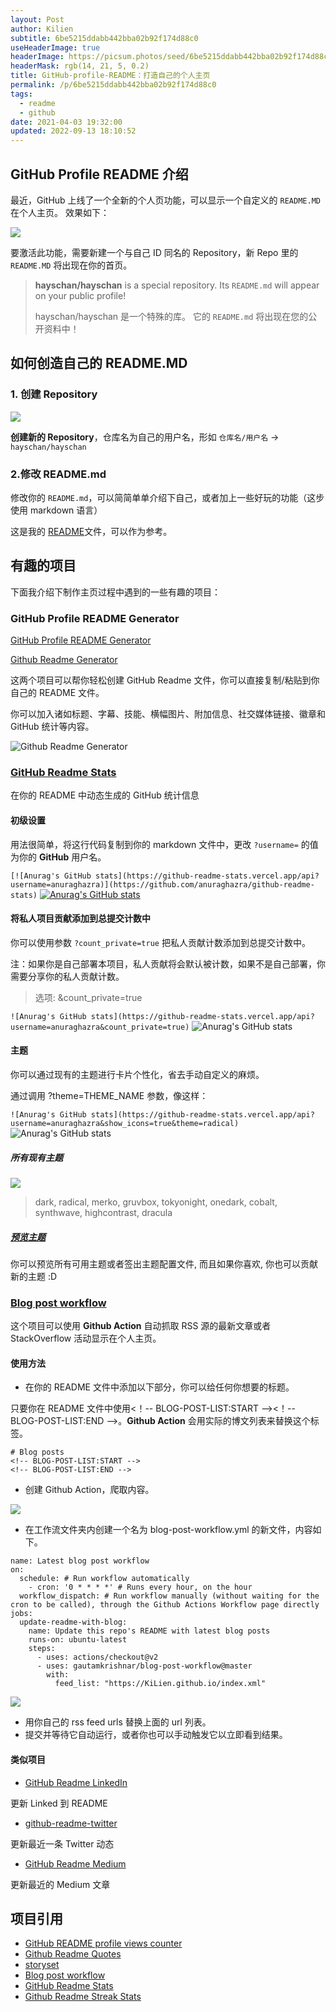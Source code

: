 ```yaml
---
layout: Post
author: Kilien
subtitle: 6be5215ddabb442bba02b92f174d88c0
useHeaderImage: true
headerImage: https://picsum.photos/seed/6be5215ddabb442bba02b92f174d88c0/1920/1080
headerMask: rgb(14, 21, 5, 0.2)
title: GitHub-profile-README：打造自己的个人主页
permalink: /p/6be5215ddabb442bba02b92f174d88c0
tags:
  - readme
  - github
date: 2021-04-03 19:32:00
updated: 2022-09-13 18:10:52
---
```


## GitHub Profile README 介绍

最近，GitHub 上线了一个全新的个人页功能，可以显示一个自定义的 `README.MD` 在个人主页。
效果如下：

![](https://cdn.jsdelivr.net/gh/KiLien/Pics@master/iShot/git-profile-01.png)

要激活此功能，需要新建一个与自己 ID 同名的 Repository，新 Repo 里的 `README.MD` 将出现在你的首页。

> **hayschan/hayschan** is a special repository. Its `README.md` will appear on your public profile!
>
> hayschan/hayschan 是一个特殊的库。 它的 `README.md` 将出现在您的公开资料中！

## 如何创造自己的 README.MD

### 1. 创建 Repository

![](https://cdn.jsdelivr.net/gh/KiLien/Pics@master/iShot/git-profile-02.png)

**创建新的 Repository**，仓库名为自己的用户名，形如 `仓库名/用户名` -> `hayschan/hayschan`

### 2.修改 README.md

修改你的 `README.md`，可以简简单单介绍下自己，或者加上一些好玩的功能（这步使用 markdown 语言）

这是我的 [README](https://github.com/KiLien/KiLien/blob/main/README.md)文件，可以作为参考。

## 有趣的项目

下面我介绍下制作主页过程中遇到的一些有趣的项目：

### GitHub Profile README Generator

[GitHub Profile README Generator](https://rahuldkjain.github.io/gh-profile-readme-generator/)

[Github Readme Generator](https://arturssmirnovs.github.io/github-profile-readme-generator/)

这两个项目可以帮你轻松创建 GitHub Readme 文件，你可以直接复制/粘贴到你自己的 README 文件。

你可以加入诸如标题、字幕、技能、横幅图片、附加信息、社交媒体链接、徽章和 GitHub 统计等内容。

![Github Readme Generator](https://camo.githubusercontent.com/37ecf5fc6ed20ef415e3e81bb9104771e7557ca3d828a06dee981d4c18fe9212/68747470733a2f2f617274757273736d69726e6f76732e6769746875622e696f2f6769746875622d70726f66696c652d726561646d652d67656e657261746f722f696d616765732f6769662e6769663f763d313233)

### [GitHub Readme Stats](https://github.com/anuraghazra/github-readme-stats/blob/master/docs/readme_cn.md)

在你的 README 中动态生成的 GitHub 统计信息

#### 初级设置

用法很简单，将这行代码复制到你的 markdown 文件中，更改 `?username=` 的值为你的 **GitHub** 用户名。

`[![Anurag's GitHub stats](https://github-readme-stats.vercel.app/api?username=anuraghazra)](https://github.com/anuraghazra/github-readme-stats)`
[![Anurag's GitHub stats](https://github-readme-stats.vercel.app/api?username=anuraghazra)](https://github.com/anuraghazra/github-readme-stats)

#### 将私人项目贡献添加到总提交计数中

你可以使用参数 `?count_private=true` 把私人贡献计数添加到总提交计数中。

注：如果你是自己部署本项目，私人贡献将会默认被计数，如果不是自己部署，你需要分享你的私人贡献计数。

> 选项: \&count_private=true

`![Anurag's GitHub stats](https://github-readme-stats.vercel.app/api?username=anuraghazra&count_private=true)`
![Anurag's GitHub stats](https://github-readme-stats.vercel.app/api?username=anuraghazra&count_private=true)

#### 主题

你可以通过现有的主题进行卡片个性化，省去手动自定义的麻烦。

通过调用 ?theme=THEME_NAME 参数，像这样：

`![Anurag's GitHub stats](https://github-readme-stats.vercel.app/api?username=anuraghazra&show_icons=true&theme=radical)`
![Anurag's GitHub stats](https://github-readme-stats.vercel.app/api?username=anuraghazra&show_icons=true&theme=radical)

##### 所有现有主题

![](https://cdn.jsdelivr.net/gh/KiLien/Pics@master/iShot/git-profile-03.png)

> dark, radical, merko, gruvbox, tokyonight, onedark, cobalt, synthwave, highcontrast, dracula

##### [预览主题](https://github.com/anuraghazra/github-readme-stats/blob/master/themes/README.md)

你可以预览所有可用主题或者签出主题配置文件, 而且如果你喜欢, 你也可以贡献新的主题 :D

### [Blog post workflow](https://github.com/gautamkrishnar/blog-post-workflow)

这个项目可以使用 **Github Action** 自动抓取 RSS 源的最新文章或者 StackOverflow 活动显示在个人主页。

#### 使用方法

- 在你的 README 文件中添加以下部分，你可以给任何你想要的标题。

只要你在 README 文件中使用<！-- BLOG-POST-LIST:START --><！-- BLOG-POST-LIST:END -->。**Github Action** 会用实际的博文列表来替换这个标签。

```
# Blog posts
<!-- BLOG-POST-LIST:START -->
<!-- BLOG-POST-LIST:END -->
```

- 创建 Github Action，爬取内容。

![](https://cdn.jsdelivr.net/gh/KiLien/Pics@master/iShot/git-profile-04.png)

- 在工作流文件夹内创建一个名为 blog-post-workflow\.yml 的新文件，内容如下。

```
name: Latest blog post workflow
on:
  schedule: # Run workflow automatically
    - cron: '0 * * * *' # Runs every hour, on the hour
  workflow_dispatch: # Run workflow manually (without waiting for the cron to be called), through the Github Actions Workflow page directly
jobs:
  update-readme-with-blog:
    name: Update this repo's README with latest blog posts
    runs-on: ubuntu-latest
    steps:
      - uses: actions/checkout@v2
      - uses: gautamkrishnar/blog-post-workflow@master
        with:
          feed_list: "https://KiLien.github.io/index.xml"
```

![](https://cdn.jsdelivr.net/gh/KiLien/Pics@master/iShot/git-profile-05.png)

- 用你自己的 rss feed urls 替换上面的 url 列表。
- 提交并等待它自动运行，或者你也可以手动触发它以立即看到结果。

#### 类似项目

- [GitHub Readme LinkedIn](https://github.com/soroushchehresa/github-readme-linkedin)

更新 Linked 到 README

- [github-readme-twitter](https://github.com/gazf/github-readme-twitter)

更新最近一条 Twitter 动态

- [GitHub Readme Medium](https://github.com/omidnikrah/github-readme-medium)

更新最近的 Medium 文章

## 项目引用

- [GitHub README profile views counter](https://github.com/arturssmirnovs/github-profile-views-counter)
- [Github Readme Quotes](https://github.com/PiyushSuthar/github-readme-quotes)
- [storyset](https://storyset.com/illustration/developer-activity/bro)
- [Blog post workflow](https://github.com/gautamkrishnar/blog-post-workflow)
- [GitHub Readme Stats](https://github.com/anuraghazra/github-readme-stats)
- [Github Readme Streak Stats](https://github.com/DenverCoder1/github-readme-streak-stats)
